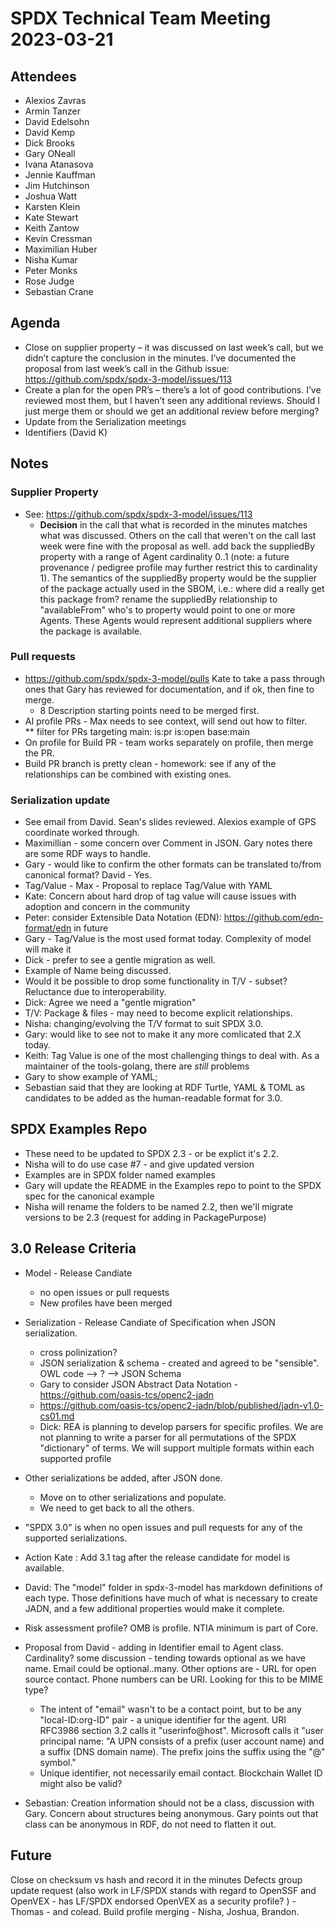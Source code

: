 # SPDX Technical Team Meeting 2023-03-21

## Attendees
* Alexios Zavras
* Armin Tanzer
* David Edelsohn
* David Kemp
* Dick Brooks
* Gary ONeall
* Ivana Atanasova
* Jennie Kauffman
* Jim Hutchinson
* Joshua Watt
* Karsten Klein
* Kate Stewart
* Keith Zantow
* Kevin Cressman
* Maximilian Huber
* Nisha Kumar
* Peter Monks
* Rose Judge
* Sebastian Crane

## Agenda
* Close on supplier property – it was discussed on last week’s call, but we didn’t capture the conclusion in the minutes.  I’ve documented the proposal from last week’s call in the Github issue: https://github.com/spdx/spdx-3-model/issues/113
* Create a plan for the open PR’s – there’s a lot of good contributions.  I’ve reviewed most them, but I haven’t seen any additional reviews.  Should I just merge them or should we get an additional review before merging?
* Update from the Serialization meetings
* Identifiers (David K)

## Notes
### Supplier Property 
* See: https://github.com/spdx/spdx-3-model/issues/113 
   * **Decision** in the call that what is recorded in the minutes matches what was discussed.   Others on the call that weren't on the call last week were fine with the proposal as well. 
add back the suppliedBy property with a range of Agent cardinality 0..1 (note: a future provenance / pedigree profile may further restrict this to cardinality 1). The semantics of the suppliedBy property would be the supplier of the package actually used in the SBOM, i.e.: where did a really get this package from?
rename the suppliedBy relationship to "availableFrom" who's to property would point to one or more Agents. These Agents would represent additional suppliers where the package is available.

### Pull requests
* https://github.com/spdx/spdx-3-model/pulls  Kate to take a pass through ones that Gary has reviewed for documentation, and if ok,  then fine to merge.  
   * 8 Description starting points need to be merged first. 
* AI profile PRs - Max needs to see context,  will send out how to filter.  
** filter for PRs targeting main: is:pr is:open base:main 
* On profile for Build PR - team works separately on profile, then merge the PR. 
* Build PR branch is pretty clean -  homework:  see if any of the relationships can be combined with existing ones. 

### Serialization update
* See email from David.   Sean's slides reviewed.  Alexios example of GPS coordinate worked through.
* Maximillian - some concern over Comment in JSON.     Gary notes there are some RDF ways to handle.
* Gary - would like to confirm the other formats can be translated to/from canonical format?   David - Yes. 
* Tag/Value - Max - Proposal to replace Tag/Value with YAML
* Kate: Concern about hard drop of tag value will cause issues with adoption and concern in the community
* Peter: consider Extensible Data Notation (EDN): https://github.com/edn-format/edn in future
* Gary - Tag/Value is the most used format today.   Complexity of model will make it 
* Dick - prefer to see a gentle migration as well. 
* Example of Name being discussed. 
* Would it be possible to drop some functionality in T/V - subset?  Reluctance due to interoperability.
* Dick: Agree we need a "gentle migration"
* T/V:  Package & files  - may need to become explicit relationships. 
* Nisha: changing/evolving the T/V format to suit SPDX 3.0.
* Gary:  would like to see not to make it any more comlicated that 2.X today. 
* Keith:  Tag Value is one of the most challenging things to deal with.  As a maintainer of the tools-golang, there are _still_ problems
* Gary to show example of YAML; 
* Sebastian said that they are looking at RDF Turtle, YAML & TOML as candidates to be added as the human-readable format for 3.0.

## SPDX Examples Repo
* These need to be updated to SPDX 2.3 - or be explict it's 2.2.    
* Nisha will to do use case #7 - and give updated version
* Examples are in SPDX folder named examples
* Gary will update the README in the Examples repo to point to the SPDX spec for the canonical example
* Nisha will rename the folders to be named 2.2,  then we'll migrate versions to be 2.3 (request for adding in PackagePurpose)

## 3.0 Release Criteria
* Model  - Release Candiate
  *  no open issues or pull requests
  * New profiles have been merged

* Serialization - Release Candiate of Specification when JSON serialization.
  * cross polinization?  
  * JSON serialization & schema - created and agreed to be "sensible".     OWL code --> ?  --> JSON Schema
  * Gary to consider JSON Abstract Data Notation - https://github.com/oasis-tcs/openc2-jadn
  * https://github.com/oasis-tcs/openc2-jadn/blob/published/jadn-v1.0-cs01.md
  * Dick: REA is planning to develop parsers for specific profiles. We are not planning to write a parser for all permutations of the SPDX "dictionary" of terms. We will support multiple formats within each supported profile

* Other serializations be added, after JSON done. 
  * Move on to other serializations and populate.
  * We need to get back to all the others.   

- "SPDX 3.0" is when no open issues and pull requests for any of the supported serializations. 

- Action Kate :  Add 3.1 tag after the release candidate for model is available. 

- David: The "model" folder in spdx-3-model has markdown definitions of each type.  Those definitions have much of what is necessary to create JADN, and a few additional properties would make it complete.

- Risk assessment profile?   OMB is profile.    NTIA minimum is part of Core.

* Proposal from David - adding in Identifier email to Agent class.    Cardinality?   some discussion - tending towards optional as we have name.    Email could be optional..many.    Other options are - URL for open source contact.   Phone numbers can be URI.    Looking for this to be MIME type? 
   * The intent of "email" wasn't to be a contact point, but to be any "local-ID:org-ID" pair - a unique identifier for the agent.  URI RFC3986 section 3.2 calls it "userinfo@host".  Microsoft calls it "user principal name: "A UPN consists of a prefix (user account name) and a suffix (DNS domain name). The prefix joins the suffix using the "@" symbol."
   * Unique identifier, not necessarily email contact.  Blockchain Wallet ID might also be valid?

* Sebastian:  Creation information should not be a class,  discussion with Gary.   Concern about structures being anonymous.   Gary points out that class can be anonymous in RDF, do not need to flatten it out.    


## Future
Close on checksum vs hash and record it in the minutes
Defects group update request (also work in LF/SPDX stands with regard to OpenSSF and OpenVEX - has LF/SPDX endorsed OpenVEX  as a security profile? )  - Thomas - and colead. 
Build profile merging - Nisha, Joshua, Brandon. 
